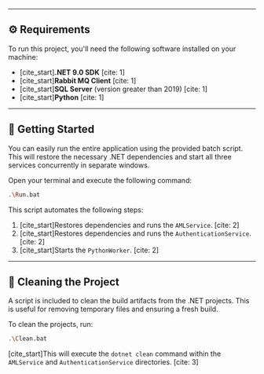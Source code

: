 -----

## ⚙️ Requirements

To run this project, you'll need the following software installed on your machine:

  * [cite\_start]**.NET 9.0 SDK** [cite: 1]
  * [cite\_start]**Rabbit MQ Client** [cite: 1]
  * [cite\_start]**SQL Server** (version greater than 2019) [cite: 1]
  * [cite\_start]**Python** [cite: 1]

-----

## 🚀 Getting Started

You can easily run the entire application using the provided batch script. This will restore the necessary .NET dependencies and start all three services concurrently in separate windows.

Open your terminal and execute the following command:

```bash
.\Run.bat
```

This script automates the following steps:

1.  [cite\_start]Restores dependencies and runs the `AMLService`. [cite: 2]
2.  [cite\_start]Restores dependencies and runs the `AuthenticationService`. [cite: 2]
3.  [cite\_start]Starts the `PythonWorker`. [cite: 2]

-----

## 🧹 Cleaning the Project

A script is included to clean the build artifacts from the .NET projects. This is useful for removing temporary files and ensuring a fresh build.

To clean the projects, run:

```bash
.\Clean.bat
```

[cite\_start]This will execute the `dotnet clean` command within the `AMLService` and `AuthenticationService` directories. [cite: 3]
